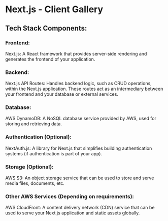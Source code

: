 # Next.js - Client Gallery 



## Tech Stack Components:
### Frontend:
Next.js: A React framework that provides server-side rendering and generates the frontend of your application.
### Backend:
Next.js API Routes: Handles backend logic, such as CRUD operations, within the Next.js application. These routes act as an intermediary between your frontend and your database or external services.
### Database:
AWS DynamoDB: A NoSQL database service provided by AWS, used for storing and retrieving data.
### Authentication (Optional):
NextAuth.js: A library for Next.js that simplifies building authentication systems (if authentication is part of your app).
### Storage (Optional):
AWS S3: An object storage service that can be used to store and serve media files, documents, etc.
### Other AWS Services (Depending on requirements):
AWS CloudFront: A content delivery network (CDN) service that can be used to serve your Next.js application and static assets globally.
